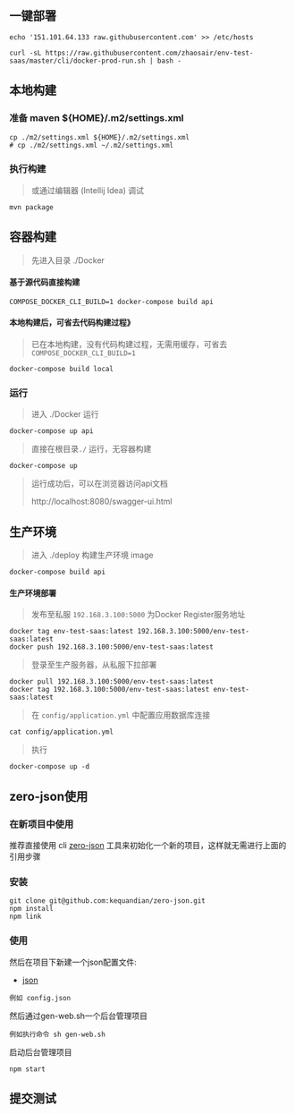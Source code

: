 ## 一键部署
```
echo '151.101.64.133 raw.githubusercontent.com' >> /etc/hosts
```
```
curl -sL https://raw.githubusercontent.com/zhaosair/env-test-saas/master/cli/docker-prod-run.sh | bash -
```


## 本地构建

### 准备 maven ${HOME}/.m2/settings.xml
```shell
cp ./m2/settings.xml ${HOME}/.m2/settings.xml
# cp ./m2/settings.xml ~/.m2/settings.xml
```

### 执行构建
> 或通过编辑器 (Intellij Idea) 调试
```shell
mvn package
```

## 容器构建
> 先进入目录 ./Docker

#### 基于源代码直接构建
```shell
COMPOSE_DOCKER_CLI_BUILD=1 docker-compose build api
```

#### 本地构建后，可省去代码构建过程》 
> 已在本地构建，没有代码构建过程，无需用缓存，可省去 `COMPOSE_DOCKER_CLI_BUILD=1`
```shell
docker-compose build local
```


### 运行
> 进入 ./Docker 运行
```shell
docker-compose up api
```
>
> 直接在根目录`./` 运行，无容器构建
```shell
docker-compose up
```
>
> 运行成功后，可以在浏览器访问api文档 
>
> http://localhost:8080/swagger-ui.html


## 生产环境
> 进入 ./deploy 构建生产环境 image
```shell
docker-compose build api
```

#### 生产环境部署
> 发布至私服 `192.168.3.100:5000` 为Docker Register服务地址
```
docker tag env-test-saas:latest 192.168.3.100:5000/env-test-saas:latest
docker push 192.168.3.100:5000/env-test-saas:latest
```
> 登录至生产服务器，从私服下拉部署
```
docker pull 192.168.3.100:5000/env-test-saas:latest
docker tag 192.168.3.100:5000/env-test-saas:latest env-test-saas:latest
```
> 在 `config/application.yml` 中配置应用数据库连接
```
cat config/application.yml
```
> 执行
```
docker-compose up -d
```


## zero-json使用

### 在新项目中使用
推荐直接使用 cli [zero-json](https://github.com/kequandian/zero-json) 工具来初始化一个新的项目，这样就无需进行上面的引用步骤

### 安装
``` shell
git clone git@github.com:kequandian/zero-json.git
npm install 
npm link
```

### 使用
然后在项目下新建一个json配置文件:

 - [json](json.md)

``` 
例如 config.json
```

然后通过gen-web.sh一个后台管理项目

``` 
例如执行命令 sh gen-web.sh
```

启动后台管理项目

``` 
npm start
```
## 提交测试
